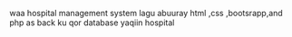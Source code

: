 waa hospital management system lagu abuuray html ,css ,bootsrapp,and php as back
ku qor database yaqiin hospital
